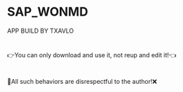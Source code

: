 # SAP_WONMD
APP BUILD BY TXAVLO
#
👉You can only download and use it, not reup and edit it!👈
#
🤬All such behaviors are disrespectful to the author!❌
